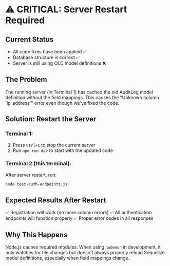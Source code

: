 # ⚠️ CRITICAL: Server Restart Required

## Current Status
- All code fixes have been applied ✅
- Database structure is correct ✅
- Server is still using OLD model definitions ❌

## The Problem
The running server (in Terminal 1) has cached the old AuditLog model definition without the field mappings. This causes the "Unknown column 'ip_address'" error even though we've fixed the code.

## Solution: Restart the Server

### Terminal 1:
1. Press `Ctrl+C` to stop the current server
2. Run `npm run dev` to start with the updated code

### Terminal 2 (this terminal):
After server restart, run:
```bash
node test-auth-endpoints.js
```

## Expected Results After Restart
✅ Registration will work (no more column errors)
✅ All authentication endpoints will function properly
✅ Proper error codes in all responses

## Why This Happens
Node.js caches required modules. When using `nodemon` in development, it only watches for file changes but doesn't always properly reload Sequelize model definitions, especially when field mappings change.